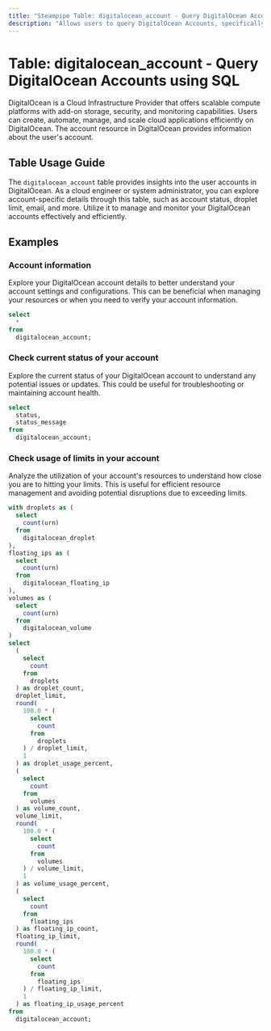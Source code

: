 ```yaml
---
title: "Steampipe Table: digitalocean_account - Query DigitalOcean Accounts using SQL"
description: "Allows users to query DigitalOcean Accounts, specifically the account's details such as email, status, droplet limit, and more."
---
```


# Table: digitalocean_account - Query DigitalOcean Accounts using SQL

DigitalOcean is a Cloud Infrastructure Provider that offers scalable compute platforms with add-on storage, security, and monitoring capabilities. Users can create, automate, manage, and scale cloud applications efficiently on DigitalOcean. The account resource in DigitalOcean provides information about the user's account.

## Table Usage Guide

The `digitalocean_account` table provides insights into the user accounts in DigitalOcean. As a cloud engineer or system administrator, you can explore account-specific details through this table, such as account status, droplet limit, email, and more. Utilize it to manage and monitor your DigitalOcean accounts effectively and efficiently.

## Examples

### Account information
Explore your DigitalOcean account details to better understand your account settings and configurations. This can be beneficial when managing your resources or when you need to verify your account information.

```sql
select
  *
from
  digitalocean_account;
```

### Check current status of your account
Explore the current status of your DigitalOcean account to understand any potential issues or updates. This could be useful for troubleshooting or maintaining account health.

```sql
select
  status,
  status_message
from
  digitalocean_account;
```

### Check usage of limits in your account
Analyze the utilization of your account's resources to understand how close you are to hitting your limits. This is useful for efficient resource management and avoiding potential disruptions due to exceeding limits.

```sql
with droplets as (
  select
    count(urn)
  from
    digitalocean_droplet
),
floating_ips as (
  select
    count(urn)
  from
    digitalocean_floating_ip
),
volumes as (
  select
    count(urn)
  from
    digitalocean_volume
)
select
  (
    select
      count
    from
      droplets
  ) as droplet_count,
  droplet_limit,
  round(
    100.0 * (
      select
        count
      from
        droplets
    ) / droplet_limit,
    1
  ) as droplet_usage_percent,
  (
    select
      count
    from
      volumes
  ) as volume_count,
  volume_limit,
  round(
    100.0 * (
      select
        count
      from
        volumes
    ) / volume_limit,
    1
  ) as volume_usage_percent,
  (
    select
      count
    from
      floating_ips
  ) as floating_ip_count,
  floating_ip_limit,
  round(
    100.0 * (
      select
        count
      from
        floating_ips
    ) / floating_ip_limit,
    1
  ) as floating_ip_usage_percent
from
  digitalocean_account;
```